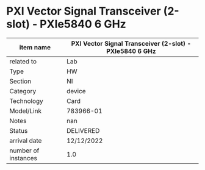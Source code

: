 
# PXI Vector Signal Transceiver (2-slot) - PXIe5840 6 GHz

| item name | PXI Vector Signal Transceiver (2-slot) - PXIe5840 6 GHz |
| -------- | -------- | 
| related to | Lab | 
| Type | HW | 
| Section | NI | 
| Category | device |
| Technology | Card |
| Model/Link | 783966-01 |
| Notes | nan |
| Status | DELIVERED |
| arrival date | 12/12/2022 |
| number of instances | 1.0 | 
        